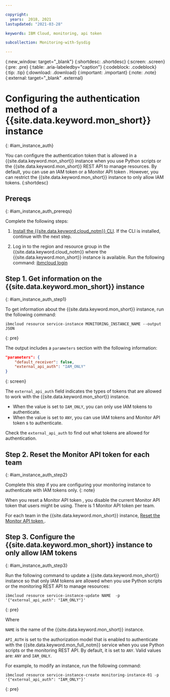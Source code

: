 ```yaml
---

copyright:
  years:  2018, 2021
lastupdated: "2021-03-28"

keywords: IBM Cloud, monitoring, api token

subcollection: Monitoring-with-Sysdig

---
```


{:new_window: target="_blank"}
{:shortdesc: .shortdesc}
{:screen: .screen}
{:pre: .pre}
{:table: .aria-labeledby="caption"}
{:codeblock: .codeblock}
{:tip: .tip}
{:download: .download}
{:important: .important}
{:note: .note}
{:external: target="_blank" .external}


# Configuring the authentication method of a {{site.data.keyword.mon_short}} instance
{: #iam_instance_auth}

You can configure the authentication token that is allowed in a {{site.data.keyword.mon_short}} instance when you use Python scripts or the {{site.data.keyword.mon_short}} REST API to manage resources. By default, you can use an IAM token or a Monitor API token . However, you can restrict the {{site.data.keyword.mon_short}} instance to only allow IAM tokens.
{:shortdesc}


## Prereqs
{: #iam_instance_auth_prereqs}

Complete the following steps:

1. [Install the {{site.data.keyword.cloud_notm}} CLI](/docs/cli?topic=cli-install-ibmcloud-cli). If the CLI is installed, continue with the next step.

2. Log in to the region and resource group in the {{site.data.keyword.cloud_notm}} where the {{site.data.keyword.mon_short}} instance is available. Run the following command: [ibmcloud login](/docs/cli?topic=cli-ibmcloud_cli#ibmcloud_login)



## Step 1. Get information on the {{site.data.keyword.mon_short}} instance
{: #iam_instance_auth_step1}

To get information about the {{site.data.keyword.mon_short}} instance, run the following command:

```
ibmcloud resource service-instance MONITORING_INSTANCE_NAME --output JSON
```
{: pre}

The output includes a `parameters` section with the following information:

```json
"parameters": {
    "default_receiver": false,
    "external_api_auth": "IAM_ONLY"
}
```
{: screen}

The `external_api_auth` field indicates the types of tokens that are allowed to work with the {{site.data.keyword.mon_short}} instance.
- When the value is set to `IAM_ONLY`, you can only use IAM tokens to authenticate.
- When the value is set to `ANY`, you can use IAM tokens and Monitor API token s to authenticate.

Check the `external_api_auth` to find out what tokens are allowed for authentication.

## Step 2. Reset the Monitor API token for each team
{: #iam_instance_auth_step2}

Complete this step if you are configuring your monitoring instance to authenticate with IAM tokens only.
{: note}

When you reset a Monitor API token , you disable the current Monitor API token that users might be using. There is 1 Monitor API token per team.

For each team in the {{site.data.keyword.mon_short}} instance, [Reset the Monitor API token ](/docs/Monitoring-with-Sysdig?topic=Monitoring-with-Sysdig-api_sysdig_token#api_token_reset). 

## Step 3. Configure the {{site.data.keyword.mon_short}} instance to only allow IAM tokens 
{: #iam_instance_auth_step3}

Run the following command to update a {{site.data.keyword.mon_short}} instance so that only IAM tokens are allowed when you use Python scripts or the monitoring REST API to manage resources:

```
ibmcloud resource service-instance-update NAME  -p '{"external_api_auth": "IAM_ONLY"}'
```
{: pre}

Where

`NAME` is the name of the {{site.data.keyword.mon_short}} instance.

`API_AUTH` is set to the authorization model that is enabled to authenticate with the {{site.data.keyword.mon_full_notm}} service when you use Python scripts or the monitoring REST API. By default, it is set to `ANY`. Valid values are: `ANY` and `IAM_ONLY`.

For example, to modify an instance, run the following command:

```
ibmcloud resource service-instance-create monitoring-instance-01 -p '{"external_api_auth": "IAM_ONLY"}'
```
{: pre}






